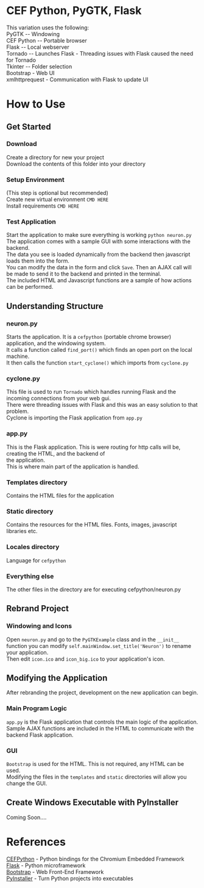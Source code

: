 # CEF Python, PyGTK, Flask
This variation uses the following:  
PyGTK -- Windowing  
CEF Python -- Portable browser  
Flask -- Local webserver  
Tornado -- Launches Flask - Threading issues with Flask caused the need for Tornado  
Tkinter -- Folder selection  
Bootstrap - Web UI  
xmlhttprequest - Communication with Flask to update UI  

# How to Use

## Get Started

### Download
Create a directory for new your project  
Download the contents of this folder into your directory

### Setup Environment
(This step is optional but recommended)  
Create new virtual environment `CMD HERE`  
Install requirements `CMD HERE`

### Test Application
Start the application to make sure everything is working `python neuron.py`  
The application comes with a sample GUI with some interactions with the backend.  
The data you see is loaded dynamically from the backend then javascript loads them into the form.  
You can modify the data in the form and click `Save`. Then an AJAX call will be made to send it to the backend and
printed in the terminal.  
The included HTML and Javascript functions are a sample of how actions can be performed.

## Understanding Structure

### neuron.py
Starts the application.  It is a `cefpython` (portable chrome browser) application, and the windowing system.  
It calls a function called `find_port()` which finds an open port on the local machine.  
It then calls the function `start_cyclone()` which imports from `cyclone.py`

### cyclone.py
This file is used to run `Tornado` which handles running Flask and the incoming connections from your web gui.  
There were threading issues with Flask and this was an easy solution to that problem.  
Cyclone is importing the Flask application from `app.py`

### app.py
This is the Flask application.  This is were routing for http calls will be, creating the HTML, and the backend of  
the application.  
This is where main part of the application is handled. 

### Templates directory
Contains the HTML files for the application

### Static directory
Contains the resources for the HTML files. Fonts, images, javascript libraries etc.

### Locales directory
Language for `cefpython`

### Everything else
The other files in the directory are for executing cefpython/neuron.py

## Rebrand Project

### Windowing and Icons
Open `neuron.py` and go to the `PyGTKExample` class and in the `__init__` function you can modify 
`self.mainWindow.set_title('Neuron')` to rename your application.  
Then edit `icon.ico` and `icon_big.ico` to your application's icon.

## Modifying the Application
After rebranding the project, development on the new application can begin.

### Main Program Logic
`app.py` is the Flask application that controls the main logic of the application.  
Sample AJAX functions are included in the HTML to communicate with the backend Flask application.

### GUI
`Bootstrap` is used for the HTML.  This is not required, any HTML can be used.  
Modifying the files in the `templates` and `static` directories will allow you change the GUI.

## Create Windows Executable with PyInstaller
Coming Soon....

# References
[CEFPython](https://github.com/cztomczak/cefpython) - Python bindings for the Chromium Embedded Framework  
[Flask](http://flask.pocoo.org/) - Python microframework  
[Bootstrap](http://getbootstrap.com/) - Web Front-End Framework  
[PyInstaller](http://www.pyinstaller.org/) - Turn Python projects into executables  
